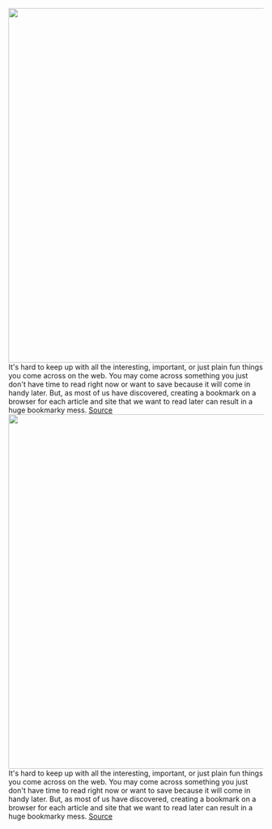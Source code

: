 <img src='https://cdn.vox-cdn.com/thumbor/YgBaXijFRDft0fLD7dN_F7bPCvo=/0x0:1956x1348/1200x800/filters:focal(822x518:1134x830)/cdn.vox-cdn.com/uploads/chorus_image/image/70544285/Screen_Shot_2022_02_23_at_11.00.46_AM.0.png' width='700px' /><br/>
It's hard to keep up with all the interesting, important, or just plain fun things you come across on the web. You may come across something you just don't have time to read right now or want to save because it will come in handy later. But, as most of us have discovered, creating a bookmark on a browser for each article and site that we want to read later can result in a huge bookmarky mess.
<a href='https://www.theverge.com/22927750/bookmarks-pocket-firefox-instapaper-raindrop'> Source <a/><img src='https://cdn.vox-cdn.com/thumbor/YgBaXijFRDft0fLD7dN_F7bPCvo=/0x0:1956x1348/1200x800/filters:focal(822x518:1134x830)/cdn.vox-cdn.com/uploads/chorus_image/image/70544285/Screen_Shot_2022_02_23_at_11.00.46_AM.0.png' width='700px' /><br/>
It's hard to keep up with all the interesting, important, or just plain fun things you come across on the web. You may come across something you just don't have time to read right now or want to save because it will come in handy later. But, as most of us have discovered, creating a bookmark on a browser for each article and site that we want to read later can result in a huge bookmarky mess.
<a href='https://www.theverge.com/22927750/bookmarks-pocket-firefox-instapaper-raindrop'> Source <a/>